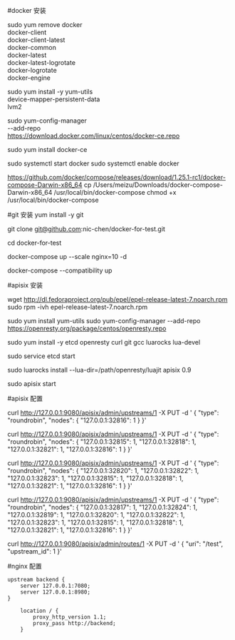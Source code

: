 #docker 安装

sudo yum remove docker \
                  docker-client \
                  docker-client-latest \
                  docker-common \
                  docker-latest \
                  docker-latest-logrotate \
                  docker-logrotate \
                  docker-engine

sudo yum install -y yum-utils \
  device-mapper-persistent-data \
  lvm2


sudo yum-config-manager \
    --add-repo \
    https://download.docker.com/linux/centos/docker-ce.repo



sudo yum install docker-ce      


sudo systemctl start docker
sudo systemctl enable docker


https://github.com/docker/compose/releases/download/1.25.1-rc1/docker-compose-Darwin-x86_64
cp /Users/meizu/Downloads/docker-compose-Darwin-x86_64 /usr/local/bin/docker-compose
chmod +x /usr/local/bin/docker-compose


#git 安装
yum install -y git

git clone git@github.com:nic-chen/docker-for-test.git

cd docker-for-test

docker-compose up --scale nginx=10 -d

docker-compose --compatibility up


#apisix 安装

wget http://dl.fedoraproject.org/pub/epel/epel-release-latest-7.noarch.rpm
sudo rpm -ivh epel-release-latest-7.noarch.rpm

sudo yum install yum-utils
sudo yum-config-manager --add-repo https://openresty.org/package/centos/openresty.repo

sudo yum install -y etcd openresty curl git gcc luarocks lua-devel

sudo service etcd start


sudo luarocks install --lua-dir=/path/openresty/luajit apisix 0.9


sudo apisix start

#apisix 配置

curl http://127.0.0.1:9080/apisix/admin/upstreams/1 -X PUT -d '
{
    "type": "roundrobin",
    "nodes": {
        "127.0.0.1:32816": 1
    }
}'


curl http://127.0.0.1:9080/apisix/admin/upstreams/1 -X PUT -d '
{
    "type": "roundrobin",
    "nodes": {
        "127.0.0.1:32815": 1,
        "127.0.0.1:32818": 1,
        "127.0.0.1:32821": 1,
        "127.0.0.1:32816": 1
    }
}'



curl http://127.0.0.1:9080/apisix/admin/upstreams/1 -X PUT -d '
{
    "type": "roundrobin",
    "nodes": {
        "127.0.0.1:32820": 1,
        "127.0.0.1:32822": 1,
        "127.0.0.1:32823": 1,
        "127.0.0.1:32815": 1,
        "127.0.0.1:32818": 1,
        "127.0.0.1:32821": 1,
        "127.0.0.1:32816": 1
    }
}'


curl http://127.0.0.1:9080/apisix/admin/upstreams/1 -X PUT -d '
{
    "type": "roundrobin",
    "nodes": {
        "127.0.0.1:32817": 1,
        "127.0.0.1:32824": 1,
        "127.0.0.1:32819": 1,
        "127.0.0.1:32820": 1,
        "127.0.0.1:32822": 1,
        "127.0.0.1:32823": 1,
        "127.0.0.1:32815": 1,
        "127.0.0.1:32818": 1,
        "127.0.0.1:32821": 1,
        "127.0.0.1:32816": 1
    }
}'


curl http://127.0.0.1:9080/apisix/admin/routes/1 -X PUT -d '
{
    "uri": "/test",
    "upstream_id": 1
}'




#nginx 配置

    upstream backend {
        server 127.0.0.1:7080;
        server 127.0.0.1:8980;
    }

        location / {
            proxy_http_version 1.1;
            proxy_pass http://backend;
        }









